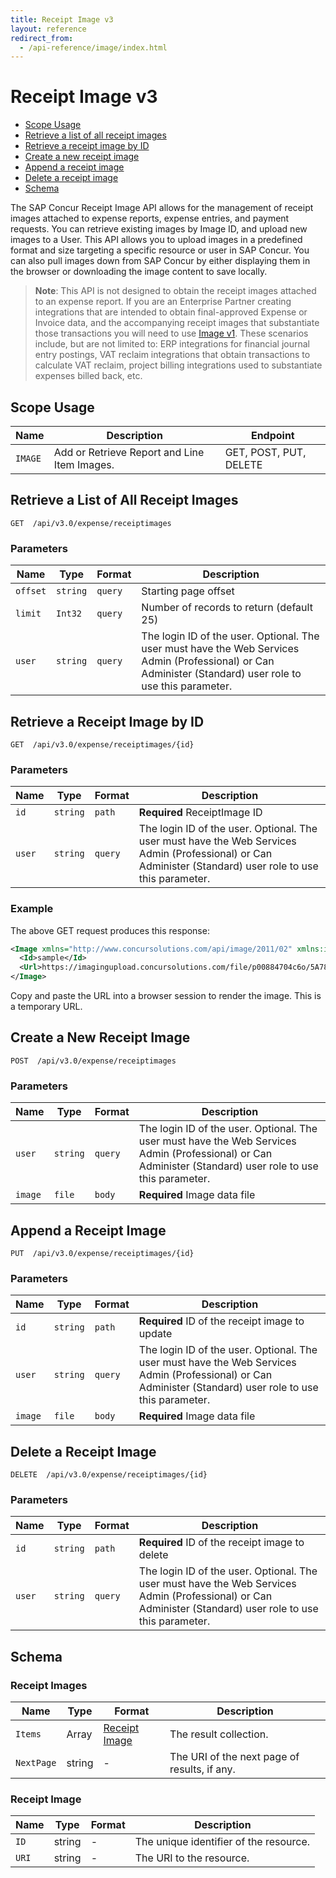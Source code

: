 ```yaml
---
title: Receipt Image v3
layout: reference
redirect_from:
  - /api-reference/image/index.html
---
```


# Receipt Image v3

* [Scope Usage](#scope-usage)
* [Retrieve a list of all receipt images](#get)
* [Retrieve a receipt image by ID](#getID)
* [Create a new receipt image](#post)
* [Append a receipt image](#put)
* [Delete a receipt image](#delete)
* [Schema](#schema)

The SAP Concur Receipt Image API allows for the management of receipt images attached to expense reports, expense entries, and payment requests. You can retrieve existing images by Image ID, and upload new images to a User. This API allows you to upload images in a predefined format and size targeting a specific resource or user in SAP Concur. You can also pull images down from SAP Concur by either displaying them in the browser or downloading the image content to save locally.

> **Note**: This API is not designed to obtain the receipt images attached to an expense report. If you are an Enterprise Partner creating integrations that are intended to obtain final-approved Expense or Invoice data, and the accompanying receipt images that substantiate those transactions you will need to use [Image v1](https://developer.concur.com/api-reference/image/v1.image.html). These scenarios include, but are not limited to: ERP integrations for financial journal entry postings, VAT reclaim integrations that obtain transactions to calculate VAT reclaim, project billing integrations used to substantiate expenses billed back, etc.

## <a name="scope-usage"></a>Scope Usage

Name|Description|Endpoint
---|---|---
`IMAGE`|Add or Retrieve Report and Line Item Images.|GET, POST, PUT, DELETE

## <a name="get"></a>Retrieve a List of All Receipt Images

    GET  /api/v3.0/expense/receiptimages

### Parameters

Name | Type | Format | Description
-----|------|--------|------------			
`offset`	|	`string`	|	`query`	|	Starting page offset
`limit`	|	`Int32`	|	`query`	|	Number of records to return (default 25)
`user`	|	`string`	|	`query`	|	The login ID of the user. Optional. The user must have the Web Services Admin (Professional) or Can Administer (Standard) user role to use this parameter.

## <a name="getID"></a>Retrieve a Receipt Image by ID

    GET  /api/v3.0/expense/receiptimages/{id}

### Parameters

Name | Type | Format | Description
-----|------|--------|------------
`id`	|	`string`	|	`path`	|	**Required** ReceiptImage ID
`user`	|	`string`	|	`query`	|	The login ID of the user. Optional. The user must have the Web Services Admin (Professional) or Can Administer (Standard) user role to use this parameter.

### Example

The above GET request produces this response:

```xml
<Image xmlns="http://www.concursolutions.com/api/image/2011/02" xmlns:i="http://www.w3.org/2001/XMLSchema-instance">
  <Id>sample</Id>
  <Url>https://imagingupload.concursolutions.com/file/p00884704c6o/5A789811F139BC89D9C42DDE5FEE2A655BB7C2A375E9C481FA0BE92FFF690E298F119925A5C834385C8D62AE5FC4E65AC0F53E4C7273C14A4E71D4264F104882H142570AF84FBEEEC439486FE89E44D2F?id=51253775812C4750888F2e=p00884704c6o3t=AN</Url>
</Image>
```

Copy and paste the URL into a browser session to render the image.  This is a temporary URL.

## <a name="post"></a>Create a New Receipt Image

    POST  /api/v3.0/expense/receiptimages

### Parameters

Name | Type | Format | Description
-----|------|--------|------------
`user`	|	`string`	|	`query`	|	The login ID of the user. Optional. The user must have the Web Services Admin (Professional) or Can Administer (Standard) user role to use this parameter.
`image`	|	`file`	|	`body`	|	**Required** Image data file

## <a name="put"></a>Append a Receipt Image

    PUT  /api/v3.0/expense/receiptimages/{id}

### Parameters

Name | Type | Format | Description
-----|------|--------|------------
`id`	|	`string`	|	`path`	|	**Required** ID of the receipt image to update
`user`	|	`string`	|	`query`	|	The login ID of the user. Optional. The user must have the Web Services Admin (Professional) or Can Administer (Standard) user role to use this parameter.
`image`	|	`file`	|	`body`	|	**Required** Image data file

## <a name="delete"></a>Delete a Receipt Image

    DELETE  /api/v3.0/expense/receiptimages/{id}

### Parameters

Name | Type | Format | Description
-----|------|--------|------------
`id`	|	`string`	|	`path`	|	**Required** ID of the receipt image to delete
`user`	|	`string`	|	`query`	|	The login ID of the user. Optional. The user must have the Web Services Admin (Professional) or Can Administer (Standard) user role to use this parameter.

## <a name="schema"></a>Schema

### Receipt Images

Name | Type | Format | Description
-----|------|--------|------------
`Items`	|	Array	|	[Receipt Image](#receiptimage)	|	The result collection.
`NextPage`	|	string	|	-	|	The URI of the next page of results, if any.

### <a name="receiptimage"></a>Receipt Image

Name | Type | Format | Description
-----|------|--------|------------
`ID`	|	string	|	-	|	The unique identifier of the resource.
`URI`	|	string	|	-	|	The URI to the resource.
